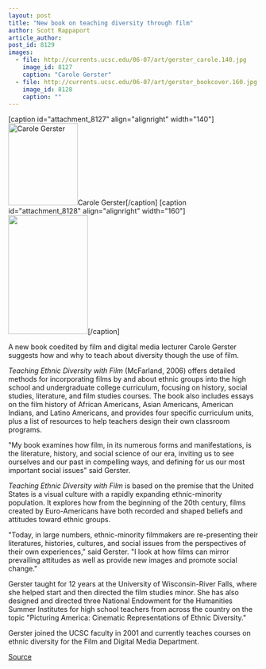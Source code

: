 ```yaml
---
layout: post
title: "New book on teaching diversity through film"
author: Scott Rappaport
article_author: 
post_id: 8129
images:
  - file: http://currents.ucsc.edu/06-07/art/gerster_carole.140.jpg
    image_id: 8127
    caption: "Carole Gerster"
  - file: http://currents.ucsc.edu/06-07/art/gerster_bookcover.160.jpg
    image_id: 8128
    caption: ""
---
```


[caption id="attachment_8127" align="alignright" width="140"]<a href="http://dev-ucsc-news.pantheonsite.io/wp-content/uploads/2006/07/gerster_carole.140.jpg"><img class="size-full wp-image-8127" src="http://dev-ucsc-news.pantheonsite.io/wp-content/uploads/2006/07/gerster_carole.140.jpg" alt="Carole Gerster" width="140" height="165" /></a>Carole Gerster[/caption]
[caption id="attachment_8128" align="alignright" width="160"]<a href="http://dev-ucsc-news.pantheonsite.io/wp-content/uploads/2006/07/gerster_bookcover.160.jpg"><img class="size-full wp-image-8128" src="http://dev-ucsc-news.pantheonsite.io/wp-content/uploads/2006/07/gerster_bookcover.160.jpg" alt="" width="160" height="240" /></a>[/caption]
<a name="content" id="content"></a>
<p>
  A new book coedited by film and digital media lecturer Carole Gerster suggests how and why to teach about diversity though the use of film.
</p>
<p>
  <i>Teaching Ethnic Diversity with Film</i> (McFarland, 2006) offers detailed methods for incorporating films by and about ethnic groups into the high school and undergraduate college curriculum, focusing on history, social studies, literature, and film studies courses. The book also includes essays on the film history of African Americans, Asian Americans, American Indians, and Latino Americans, and provides four specific curriculum units, plus a list of resources to help teachers design their own classroom programs.
</p>
<p>
  "My book examines how film, in its numerous forms and manifestations, is the literature, history, and social science of our era, inviting us to see ourselves and our past in compelling ways, and defining for us our most important social issues" said Gerster.
</p>
<p>
  <i>Teaching Ethnic Diversity with Film</i> is based on the premise that the United States is a visual culture with a rapidly expanding ethnic-minority population. It explores how from the beginning of the 20th century, films created by Euro-Americans have both recorded and shaped beliefs and attitudes toward ethnic groups.
</p>
<p>
  "Today, in large numbers, ethnic-minority filmmakers are re-presenting their literatures, histories, cultures, and social issues from the perspectives of their own experiences," said Gerster. "I look at how films can mirror prevailing attitudes as well as provide new images and promote social change."
</p>
<p>
  Gerster taught for 12 years at the University of Wisconsin-River Falls, where she helped start and then directed the film studies minor. She has also designed and directed three National Endowment for the Humanities Summer Institutes for high school teachers from across the country on the topic "Picturing America: Cinematic Representations of Ethnic Diversity."
</p>
<p>
  Gerster joined the UCSC faculty in 2001 and currently teaches courses on ethnic diversity for the Film and Digital Media Department.
</p>
<p><a href="http://www1.ucsc.edu/currents/06-07/07-31/gerster.asp" title="Permalink to gerster">Source</a></p>

